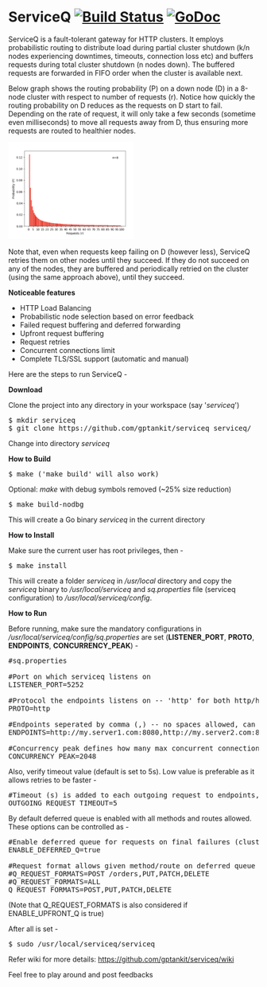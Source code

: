 # ServiceQ [![Build Status](https://travis-ci.com/gptankit/serviceq.svg?branch=master)](https://travis-ci.com/gptankit/serviceq) [![GoDoc](https://godoc.org/github.com/gptankit/serviceq?status.svg)](https://pkg.go.dev/github.com/gptankit/serviceq?tab=subdirectories)

ServiceQ is a fault-tolerant gateway for HTTP clusters. It employs probabilistic routing to distribute load during partial cluster shutdown (k/n nodes experiencing downtimes, timeouts, connection loss etc) and buffers requests during total cluster shutdown (n nodes down). The buffered requests are forwarded in FIFO order when the cluster is available next.

Below graph shows the routing probability (P) on a down node (D) in a 8-node cluster with respect to number of requests (r). Notice how quickly the routing probability on D reduces as the requests on D start to fail. Depending on the rate of request, it will only take a few seconds (sometime even milliseconds) to move all requests away from D, thus ensuring more requests are routed to healthier nodes.

<p>
<img src="https://github.com/gptankit/illustrations/blob/master/serviceq/prob-8.png?raw=true" style="width:50%"/> 
</p>

Note that, even when requests keep failing on D (however less), ServiceQ retries them on other nodes until they succeed. If they do not succeed on any of the nodes, they are buffered and periodically retried on the cluster (using the same approach above), until they succeed.

<b>Noticeable features</b>

* HTTP Load Balancing<br/>
* Probabilistic node selection based on error feedback<br/>
* Failed request buffering and deferred forwarding<br/>
* Upfront request buffering<br/>
* Request retries<br/>
* Concurrent connections limit<br/>
* Complete TLS/SSL support (automatic and manual)

Here are the steps to run ServiceQ - </br>

<b>Download</b>

Clone the project into any directory in your workspace (say '<i>serviceq</i>')<br/>

<pre>
$ mkdir serviceq
$ git clone https://github.com/gptankit/serviceq serviceq/
</pre>

Change into directory <i>serviceq</i><br/>

<b>How to Build</b>

<pre>$ make ('make build' will also work)</pre>

Optional: <i>make</i> with debug symbols removed (~25% size reduction)

<pre>$ make build-nodbg</pre>

This will create a Go binary <i>serviceq</i> in the current directory

<b>How to Install</b>

Make sure the current user has root privileges, then - </br>

<pre>$ make install</pre>

This will create a folder <i>serviceq</i> in <i>/usr/local</i> directory and copy the <i>serviceq</i> binary to <i>/usr/local/serviceq</i> and <i>sq.properties</i> file (serviceq configuration) to <i>/usr/local/serviceq/config</i>.<br/>

<b>How to Run</b>

Before running, make sure the mandatory configurations in <i>/usr/local/serviceq/config/sq.properties</i> are set (<b>LISTENER_PORT</b>, <b>PROTO</b>, <b>ENDPOINTS</b>, <b>CONCURRENCY_PEAK</b>) -</br>

<pre>
#sq.properties

#Port on which serviceq listens on
LISTENER_PORT=5252

#Protocol the endpoints listens on -- 'http' for both http/https
PROTO=http

#Endpoints seperated by comma (,) -- no spaces allowed, can be a combination of http/https
ENDPOINTS=http://my.server1.com:8080,http://my.server2.com:8080,http://my.server3.com:8080

#Concurrency peak defines how many max concurrent connections are allowed to the cluster
CONCURRENCY_PEAK=2048
</pre>

Also, verify timeout value (default is set to 5s). Low value is preferable as it allows retries to be faster -</br>

<pre>
#Timeout (s) is added to each outgoing request to endpoints, the existing timeouts are overriden, value of -1 means no timeout
OUTGOING_REQUEST_TIMEOUT=5
</pre>

By default deferred queue is enabled with all methods and routes allowed. These options can be controlled as -</br>

<pre>
#Enable deferred queue for requests on final failures (cluster down)
ENABLE_DEFERRED_Q=true

#Request format allows given method/route on deferred queue -- picked up if ENABLE_DEFERRED_Q is true
#Q_REQUEST_FORMATS=POST /orders,PUT,PATCH,DELETE
#Q_REQUEST_FORMATS=ALL
Q_REQUEST_FORMATS=POST,PUT,PATCH,DELETE
</pre>

(Note that Q_REQUEST_FORMATS is also considered if ENABLE_UPFRONT_Q is true)

After all is set - </br>

<pre>$ sudo /usr/local/serviceq/serviceq</pre>

Refer wiki for more details: https://github.com/gptankit/serviceq/wiki

Feel free to play around and post feedbacks
